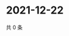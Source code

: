 # 2021-12-22

共 0 条

<!-- BEGIN WEIBO -->
<!-- 最后更新时间 Wed Dec 22 2021 19:10:24 GMT+0800 (China Standard Time) -->

<!-- END WEIBO -->

